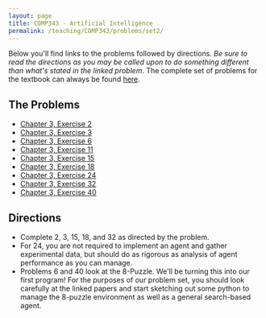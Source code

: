 ```yaml
---
layout: page
title: COMP343 - Artificial Intelligence
permalink: /teaching/COMP343/problems/set2/
---
```


Below you'll find links to the problems followed by directions.
*Be sure to read the directions as you may be called upon to
do something different than what's stated in the linked problem*.  The complete
set of problems for the textbook can always be found [here](https://aimacode.github.io/aima-exercises/).

## The Problems

  * [Chapter 3, Exercise 2](https://aimacode.github.io/aima-exercises/search-exercises/ex_2/)
  * [Chapter 3, Exercise 3](https://aimacode.github.io/aima-exercises/search-exercises/ex_3/)
  * [Chapter 3, Exercise 6](https://aimacode.github.io/aima-exercises/search-exercises/ex_6/)
  * [Chapter 3, Exercise 11](https://aimacode.github.io/aima-exercises/search-exercises/ex_11/)
  * [Chapter 3, Exercise 15](https://aimacode.github.io/aima-exercises/search-exercises/ex_15/)
  * [Chapter 3, Exercise 18](https://aimacode.github.io/aima-exercises/search-exercises/ex_18/)
  * [Chapter 3, Exercise 24](https://aimacode.github.io/aima-exercises/search-exercises/ex_24/)
  * [Chapter 3, Exercise 32](https://aimacode.github.io/aima-exercises/search-exercises/ex_1/)
  * [Chapter 3, Exercise 40](https://aimacode.github.io/aima-exercises/search-exercises/ex_40/)

## Directions

  * Complete 2, 3, 15, 18, and 32 as directed by the problem.
  * For 24, you are not required to implement an agent and gather experimental data, but should do as rigorous as analysis of agent performance as you can manage.
  * Problems 6 and 40 look at the 8-Puzzle.  We'll be turning this into our first program! For the purposes of our problem set, you should look carefully at the linked papers and start sketching out some python to manage the 8-puzzle environment as well as a general search-based agent.
